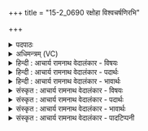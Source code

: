 +++
title = "15-2_0690 रक्षोहा विश्वचर्षणिरभि"

+++
<details><summary>पदपाठः</summary>

र꣣क्षोहा꣢। र꣣क्षः। हा꣢। वि꣣श्व꣡च꣢र्षणिः। वि꣣श्व꣢। च꣣र्षणिः। अ꣣भि꣢। यो꣡नि꣢꣯म्। अ꣡यो꣢꣯हते। अ꣡यः꣢꣯। ह꣣ते। द्रो꣡णे꣢꣯। स꣣ध꣡स्थ꣢म्। स꣣ध꣢। स्थ꣣म्। आ꣢। अ꣣सदत्। ६९०।
</details>

<details><summary>अधिमन्त्रम् (VC)</summary>

- पवमानः सोमः
- मधुच्छन्दा वैश्वामित्रः
- गायत्री
- षड्जः
</details>

<details><summary>हिन्दी : आचार्य रामनाथ वेदालंकार - विषयः</summary>

अगले मन्त्र में पुनः उसी विषय का वर्णन है।
</details>

<details><summary>हिन्दी : आचार्य रामनाथ वेदालंकार - पदार्थः</summary>

पदार्थान्वय -  (रक्षोहा) काम,क्रोध,लोभ,मोह आदि राक्षसों का विनाशक, (विश्वचर्षणिः) विश्वरूप परमात्मा का दर्शन करानेवाला ब्रह्मज्ञानरूप सोम (योनिम्) शरीर-स्थिति इत्यादि के कारणभूत, (सधस्थम् अभि) जिसमें सब ज्ञानेन्द्रियों से उपलब्ध ज्ञान एकत्र स्थित होते हैं,उस आत्मा को लक्ष्य करके अर्थात् आत्मा में जाने के लिए (अयोहते) यम-नियम आदि रूप लोहे के हथौड़ों से ताड़ित अर्थात् संस्कृत (द्रोणे) मनरूप द्रोणकलश में (आ असदत्) आकर स्थित होता है ॥२॥
</details>

<details><summary>हिन्दी : आचार्य रामनाथ वेदालंकार - भावार्थः</summary>

भावार्थ -  गुरुओं से समित्पाणि शिष्य के प्रति प्रवाहित किया हुआ ब्रह्मज्ञान का रस मन के माध्यम से आत्मा को ही प्राप्त होता है ॥२॥
</details>

<details><summary>संस्कृत : आचार्य रामनाथ वेदालंकार - विषयः</summary>

अथ पुनरपि तमेव विषयमाह।
</details>

<details><summary>संस्कृत : आचार्य रामनाथ वेदालंकार - पदार्थः</summary>

पदार्थान्वय -  (रक्षोहा) रक्षसां कामक्रोधलोभमोहादीनां हन्ता, (विश्वचर्षणिः) विश्वात्मकस्य परमात्मनो दर्शयिता ब्रह्मज्ञानरसरूपः सोमः (योनिम्) शरीरस्थित्यादिकारणभूतम्, (सधस्थम्) सह तिष्ठन्ति सर्वैः ज्ञानेन्द्रियैरुपलब्धानि ज्ञानानि अत्र इति सधस्थः आत्मा तम् (अभि) अभिलक्ष्य,तं प्राप्तुमित्यर्थः (अयोहते) यमनियमादिरूपैः अयोभिः हते ताडिते,संस्कृते इति यावत् (द्रोणे) मनोरूपे द्रोणकलशे (आ असदत्) आसन्नो भवति ॥२॥२
</details>

<details><summary>संस्कृत : आचार्य रामनाथ वेदालंकार - भावार्थः</summary>

भावार्थ -  गुरुभिः समित्पाणिं शिष्यं प्रति प्रवाहितो ब्रह्मज्ञानरसो मनोमाध्यमेनात्मानमेव प्राप्नोति ॥२॥
</details>

<details><summary>संस्कृत : आचार्य रामनाथ वेदालंकार - पादटिप्पनी</summary>

टिप्पनी -   १. ऋ० ९।१।२, य० २६।२६, यजुषि ‘योनि॒मपो॑हते’ इति पाठः। २. दयानन्दर्षिणा यजुर्भाष्येऽयमपि मन्त्रो विद्वत्पक्षे व्याख्यातः।
</details>